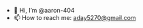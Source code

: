 - 👋 Hi, I’m @aaron-404
- 📫 How to reach me: aday5270@gmail.com


<!---
aaron-404/aaron-404 is a ✨ special ✨ repository because its `README.md` (this file) appears on your GitHub profile.
You can click the Preview link to take a look at your changes.
--->
